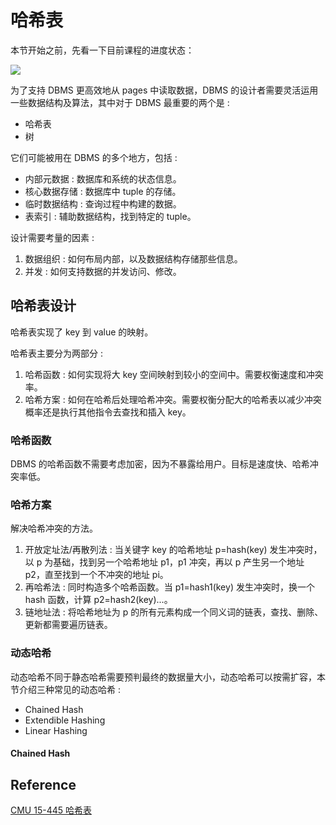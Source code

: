 # 哈希表

本节开始之前，先看一下目前课程的进度状态：

![](https://user-images.githubusercontent.com/95269537/168838043-b72ac943-fb93-46d2-a3f3-1edd47ca1349.png)

为了支持 DBMS 更高效地从 pages 中读取数据，DBMS 的设计者需要灵活运用一些数据结构及算法，其中对于 DBMS 最重要的两个是 : 

- 哈希表
- 树

它们可能被用在 DBMS 的多个地方，包括 : 
- 内部元数据 : 数据库和系统的状态信息。
- 核心数据存储 : 数据库中 tuple 的存储。
- 临时数据结构 : 查询过程中构建的数据。
- 表索引 : 辅助数据结构，找到特定的 tuple。

设计需要考量的因素 : 
1. 数据组织 : 如何布局内部，以及数据结构存储那些信息。
2. 并发 : 如何支持数据的并发访问、修改。

## 哈希表设计

哈希表实现了 key 到 value 的映射。

哈希表主要分为两部分 :

1. 哈希函数 : 如何实现将大 key 空间映射到较小的空间中。需要权衡速度和冲突率。
2. 哈希方案 : 如何在哈希后处理哈希冲突。需要权衡分配大的哈希表以减少冲突概率还是执行其他指令去查找和插入 key。


### 哈希函数

DBMS 的哈希函数不需要考虑加密，因为不暴露给用户。目标是速度快、哈希冲突率低。

### 哈希方案

解决哈希冲突的方法。

1. 开放定址法/再散列法 : 当关键字 key 的哈希地址 p=hash(key) 发生冲突时，以 p 为基础，找到另一个哈希地址 p1，p1 冲突，再以 p 产生另一个地址 p2，直至找到一个不冲突的地址 pi。
2. 再哈希法 : 同时构造多个哈希函数。当 p1=hash1(key) 发生冲突时，换一个 hash 函数，计算 p2=hash2(key)...。
3. 链地址法 : 将哈希地址为 p 的所有元素构成一个同义词的链表，查找、删除、更新都需要遍历链表。


### 动态哈希

动态哈希不同于静态哈希需要预判最终的数据量大小，动态哈希可以按需扩容，本节介绍三种常见的动态哈希 :
- Chained Hash
- Extendible Hashing
- Linear Hashing

#### Chained Hash


## Reference

[CMU 15-445 哈希表](https://zhenghe.gitbook.io/open-courses/cmu-15-445-645-database-systems/hash-tables)
